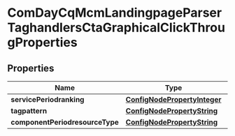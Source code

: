 
# ComDayCqMcmLandingpageParserTaghandlersCtaGraphicalClickThrougProperties

## Properties
Name | Type | Description | Notes
------------ | ------------- | ------------- | -------------
**servicePeriodranking** | [**ConfigNodePropertyInteger**](ConfigNodePropertyInteger.md) |  |  [optional]
**tagpattern** | [**ConfigNodePropertyString**](ConfigNodePropertyString.md) |  |  [optional]
**componentPeriodresourceType** | [**ConfigNodePropertyString**](ConfigNodePropertyString.md) |  |  [optional]



